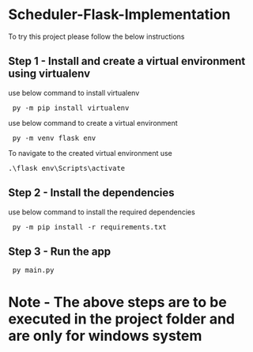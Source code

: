 # Scheduler-Flask-Implementation 
To try this project please follow the below instructions

## Step 1 - Install and create a virtual environment using virtualenv
use below command to install virtualenv

<pre> py -m pip install virtualenv </pre>

use below command to create a virtual environment 

<pre> py -m venv flask_env </pre>

To navigate to the created virtual environment use

<pre>.\flask_env\Scripts\activate</pre>

## Step 2 - Install the dependencies 

use below command to install the required dependencies

<pre> py -m pip install -r requirements.txt </pre>

## Step 3 - Run the app

<pre> py main.py </pre>


# <strong>Note - The above steps are to be executed in the project folder and are only for windows system </strong>
